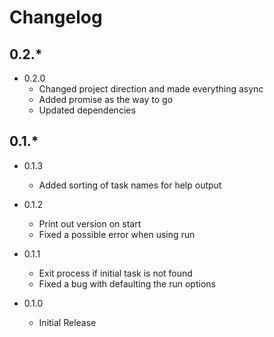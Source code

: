 Changelog
=========

0.2.*
-----

* 0.2.0
  * Changed project direction and made everything async
  * Added promise as the way to go
  * Updated dependencies

0.1.*
-----

* 0.1.3
  * Added sorting of task names for help output

* 0.1.2
  * Print out version on start
  * Fixed a possible error when using run

* 0.1.1
  * Exit process if initial task is not found
  * Fixed a bug with defaulting the run options

* 0.1.0
  * Initial Release
